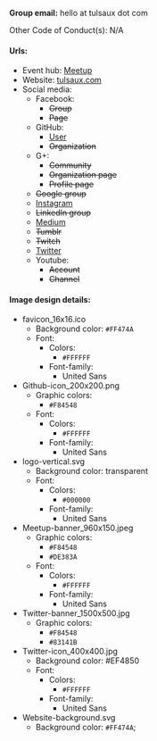 **Group email:** hello at tulsaux dot com

Other Code of Conduct(s): N/A

#### Urls:
  - Event hub: [Meetup](https://www.meetup.com/Tulsa-UX-User-Group/)
  - Website: [tulsaux.com](https://tulsaux.com/)
  - Social media:
    - Facebook:
      - ~~Group~~
      - ~~Page~~
    - GitHub:
      - [User](https://github.com/tulsaux)
      - ~~Organization~~
    - G+:
      - ~~Community~~
      - ~~Organization page~~
      - ~~Profile page~~
    - ~~Google group~~
    - [Instagram](https://www.instagram.com/tulsaux/)
    - ~~LinkedIn group~~
    - [Medium](https://medium.com/tulsa-ux)
    - ~~Tumblr~~
    - ~~Twitch~~
    - [Twitter](https://twitter.com/tulsaux)
    - Youtube:
      - ~~Account~~
      - ~~Channel~~

#### Image design details:
- favicon_16x16.ico
  - Background color: `#FF474A`
  - Font:
    - Colors:
      - `#FFFFFF`
    - Font-family:
      - United Sans
- Github-icon_200x200.png
  - Graphic colors:
    - `#F84548` 
  - Font:
    - Colors:
      - `#FFFFFF`
    - Font-family:
      - United Sans
- logo-vertical.svg
  - Background color: transparent
  - Font:
    - Colors:
      - `#000000`
    - Font-family:
      - United Sans
- Meetup-banner_960x150.jpeg
  - Graphic colors:
    - `#F84548`
    - `#DE383A`
  - Font:
    - Colors:
      - `#FFFFFF`
    - Font-family:
      - United Sans
- Twitter-banner_1500x500.jpg
  - Graphic colors:
    - `#F84548`
    - `#83141B`
- Twitter-icon_400x400.jpg
  - Background color: #EF4850
  - Font:
    - Colors:
      - `#FFFFFF`
    - Font-family:
      - United Sans
- Website-background.svg
  - Background color: `#FF474A`;

